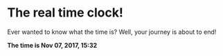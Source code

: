 # The real time clock!

Ever wanted to know what the time is? Well, your journey is about to end!

**The time is Nov 07, 2017, 15:32**